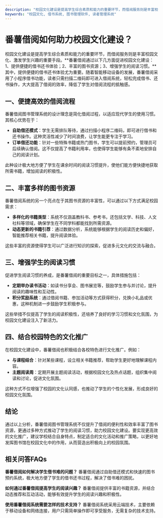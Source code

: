 ```yaml
---
description: "校园文化建设是提高学生综合素质和能力的重要环节，而借阅服务则是丰富校园文化、激发学生兴趣的重要手段。**番薯借阅通过以下几方面促进校园文化建设：1、提供便捷的借书还书体验；2、丰富的图书资源；3、增强学生的阅读习惯。**其中，提供便捷的借书还书体验尤为重要。随着智能移动设备的发展，番薯借阅采用了小程序借书功能，读者只需扫描二维码即可进入借阅系统，轻松完成借书、还书操作，大大提高了借阅的效率，降低了学生对借阅流程的抵触感。"
keywords: "校园文化, 借书系统, 图书管理软件, 读者管理系统"
---
```

# 番薯借阅如何助力校园文化建设？

校园文化建设是提高学生综合素质和能力的重要环节，而借阅服务则是丰富校园文化、激发学生兴趣的重要手段。**番薯借阅通过以下几方面促进校园文化建设：1、提供便捷的借书还书体验；2、丰富的图书资源；3、增强学生的阅读习惯。**其中，提供便捷的借书还书体验尤为重要。随着智能移动设备的发展，番薯借阅采用了小程序借书功能，读者只需扫描二维码即可进入借阅系统，轻松完成借书、还书操作，大大提高了借阅的效率，降低了学生对借阅流程的抵触感。

## **一、便捷高效的借阅流程**

番薯借阅图书管理系统的设计理念是简化借阅过程，以适应现代学生的使用习惯。其核心优势在于：

- **自助借还模式**：学生无需排队等待，通过扫描小程序二维码，即可进行借书和还书操作。这种灵活性减少了时间浪费，让学生能更专注于学习。
- **订单借还功能**：针对一些特殊书籍或热门图书，学生可以提前预约，管理员可后续确认借阅。这不仅提高了书籍利用率，也使得学生能够有条不紊地安排自己的阅读计划。
  
此种设计极大地方便了学生在课余时间的阅读习惯提升，使他们能方便快捷地获取所需书籍，增加阅读的积极性。

## **二、丰富多样的图书资源**

番薯借阅系统的另一个亮点在于其图书资源的丰富性，可以通过以下方式满足校园需求：

- **多样化的书籍类型**：系统不仅涵盖教科书、参考书，还包括文学、科技、人文社科等领域，确保学生在不同学科都能找到所需资源。
- **动态更新的书籍引荐**：通过数据分析，系统能够根据学生的阅读历史和偏好，智能推荐相关书籍，提升阅读体验。

这些丰富的资源使得学生可以广泛进行知识的探索，促进多元文化的交流与融合。

## **三、增强学生的阅读习惯**

促进学生阅读习惯的养成，是番薯借阅的重要目标之一，具体措施包括：

- **定期举办读书活动**：如读书分享会、图书展览等，鼓励学生参与并讨论，提升阅读的趣味性和互动性。
- **积分奖励系统**：通过借阅书籍、参加活动等方式获得积分，兑换小礼品或优惠，这种机制进一步鼓励学生积极参与。

这些举措不仅提高了学生的阅读积极性，还培养了良好的学习习惯和文化氛围，为校园文化建设注入了新活力。

## **四、结合校园特色的文化推广**

在校园文化建设中，番薯借阅也积极结合各校特色进行文化推广。例如：

- **与课程结合**：针对某些课程，设立相关书籍推荐，帮助学生更好地理解课程内容。
- **主题阅读周**：定期开展主题阅读活动，根据校园文化及热点话题，组织集中阅读和讨论，促进文化氛围。

这种方式不仅增强了校园的文化认同感，也推动了学生的个性化发展，形成良好的校园文化氛围。

## **结论**

通过以上分析，番薯借阅图书管理系统不仅提升了借阅的便利性和效率丰富了图书资源，更通过多种方式推动了学生的阅读习惯，助力校园文化建设。要实现更高效的文化推广，建议学校结合自身特点，制定适合的文化活动和推广策略，以更好地发挥图书馆在校园文化中的作用，从而营造出积极向上的校园氛围。

## **相关问答FAQs**

**番薯借阅如何解决学生借书难的问题？**
番薯借阅通过自助借还模式和快速的图书预约系统，极大地方便了学生的借书还书过程，解决了借书难的困扰。

**如何通过番薯借阅提高学生的阅读兴趣？**
番薯借阅提供丰富的书籍资源，并结合动态推荐和互动活动，能够有效提升学生的阅读兴趣和积极性。

**使用番薯借阅系统需要怎样的技术支持？**
番薯借阅系统采用云端技术，主要依赖于移动设备和网络连接，用户只需简单操作即可享受服务，无需复杂的技术支持。
